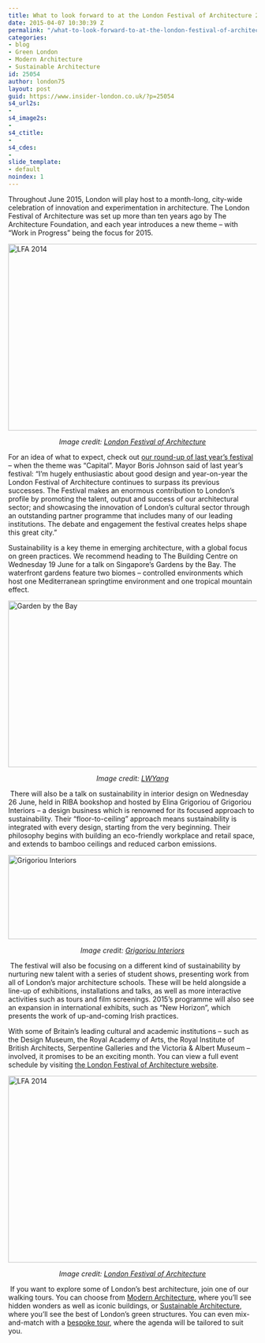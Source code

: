 ```yaml
---
title: What to look forward to at the London Festival of Architecture 2015
date: 2015-04-07 10:30:39 Z
permalink: "/what-to-look-forward-to-at-the-london-festival-of-architecture-2015/"
categories:
- blog
- Green London
- Modern Architecture
- Sustainable Architecture
id: 25054
author: london75
layout: post
guid: https://www.insider-london.co.uk/?p=25054
s4_url2s:
- 
s4_image2s:
- 
s4_ctitle:
- 
s4_cdes:
- 
slide_template:
- default
noindex: 1
---
```


Throughout June 2015, London will play host to a month-long, city-wide celebration of innovation and experimentation in architecture. The London Festival of Architecture was set up more than ten years ago by The Architecture Foundation, and each year introduces a new theme – with “Work in Progress” being the focus for 2015.

[<img class="aligncenter size-full wp-image-25058" src="/wp-content/uploads/2015/04/lfa_mini.jpg" alt="LFA 2014" width="569" height="379" />](/wp-content/uploads/2015/04/lfa_mini.jpg)

<p style="text-align: center;">
  <em>Image credit: <a href="http://www.londonfestivalofarchitecture.org/">London Festival of Architecture</a></em>
</p>

For an idea of what to expect, check out [our round-up of last year’s festival](/london-festival-of-architecture-2014-the-best-bits/) – when the theme was “Capital”. Mayor Boris Johnson said of last year’s festival: &#8220;I’m hugely enthusiastic about good design and year-on-year the London Festival of Architecture continues to surpass its previous successes. The Festival makes an enormous contribution to London’s profile by promoting the talent, output and success of our architectural sector; and showcasing the innovation of London’s cultural sector through an outstanding partner programme that includes many of our leading institutions. The debate and engagement the festival creates helps shape this great city.&#8221;

Sustainability is a key theme in emerging architecture, with a global focus on green practices. We recommend heading to The Building Centre on Wednesday 19 June for a talk on Singapore’s Gardens by the Bay. The waterfront gardens feature two biomes ­­– controlled environments which host one Mediterranean springtime environment and one tropical mountain effect.

[<img class="aligncenter size-full wp-image-25056" src="/wp-content/uploads/2015/04/garden-by-the-bay_mini.jpg" alt="Garden by the Bay" width="569" height="338" />](/wp-content/uploads/2015/04/garden-by-the-bay_mini.jpg)

<p style="text-align: center;">
  <em>Image credit: <a href="https://www.flickr.com/photos/lwy/12966029623/in/photolist-fE5L2E-nRcJDb-nRcRU3-fE5MVE-oSfJAQ-d7KhXm-kKLhST-oShGsF-oQfSxh-dYYqh9-dD8J7g-dDXxVp-oDhEas-mPuCnM-hxiBT8-oVvcq4-mPwvom-jmh4WM-jmiPpV-jmh4Ez-gmCcpz-fE5MMA-oUT6kE-m5CSVp-jmmASN-oYBU9k-cpxeLb-e8DE3j-jmiXeU-dohgw2-jmisJB-doiXrh-e8xYhP-e8DDvf-eMgQ4K-eMgJ4R-eMtwsL-dohtVW-pakXYy-jmgVXR-hxhUsd-jP72n6-ekLC9x-jmh84D-dogQ4V-dYYmGL-impZUP-impqhF-9oao8P-csoZ37">LWYang</a></em>
</p>

 There will also be a talk on sustainability in interior design on Wednesday 26 June, held in RIBA bookshop and hosted by Elina Grigoriou of Grigoriou Interiors – a design business which is renowned for its focused approach to sustainability. Their “floor-to-ceiling” approach means sustainability is integrated with every design, starting from the very beginning. Their philosophy begins with building an eco-friendly workplace and retail space, and extends to bamboo ceilings and reduced carbon emissions.

[<img class="aligncenter size-full wp-image-25057" src="/wp-content/uploads/2015/04/grigoriou_mini.jpg" alt="Grigoriou Interiors" width="569" height="171" />](/wp-content/uploads/2015/04/grigoriou_mini.jpg)

<p style="text-align: center;">
  <em>Image credit: <a href="http://grigoriou.co.uk/">Grigoriou Interiors</a></em>
</p>

 The festival will also be focusing on a different kind of sustainability by nurturing new talent with a series of student shows, presenting work from all of London’s major architecture schools. These will be held alongside a line-up of exhibitions, installations and talks, as well as more interactive activities such as tours and film screenings. 2015’s programme will also see an expansion in international exhibits, such as “New Horizon”, which presents the work of up-and-coming Irish practices.

With some of Britain’s leading cultural and academic institutions – such as the Design Museum, the Royal Academy of Arts, the Royal Institute of British Architects, Serpentine Galleries and the Victoria & Albert Museum – involved, it promises to be an exciting month. You can view a full event schedule by visiting [the London Festival of Architecture website](http://www.londonfestivalofarchitecture.org/index.php/events/calendar).

[<img class="aligncenter size-full wp-image-25059" src="/wp-content/uploads/2015/04/LFA-History-2014-2_mini.jpg" alt="LFA 2014" width="569" height="379" />](/wp-content/uploads/2015/04/LFA-History-2014-2_mini.jpg)

<p style="text-align: center;">
  <em>Image credit: <a href="http://www.londonfestivalofarchitecture.org/">London Festival of Architecture</a></em>
</p>

 If you want to explore some of London’s best architecture, join one of our walking tours. You can choose from [Modern Architecture](https://www.insider-london.co.uk/tours/modern-architecture-tour/), where you’ll see hidden wonders as well as iconic buildings, or [Sustainable Architecture](https://www.insider-london.co.uk/tours/sustainable-london-architecture-tour/), where you’ll see the best of London’s green structures. You can even mix-and-match with a [bespoke tour](/tours/private-tours/), where the agenda will be tailored to suit you.
